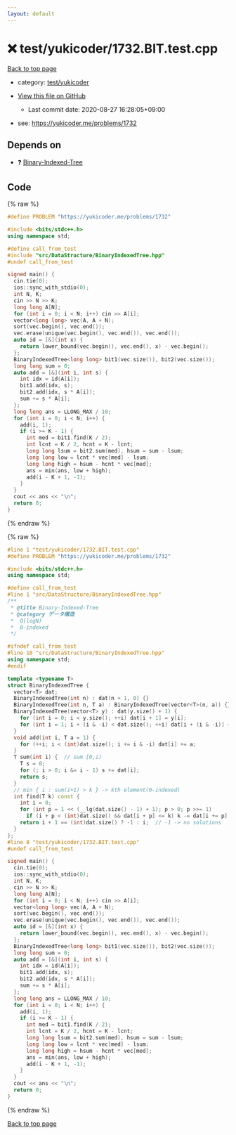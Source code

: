 ```yaml
---
layout: default
---
```


<!-- mathjax config similar to math.stackexchange -->
<script type="text/javascript" async
  src="https://cdnjs.cloudflare.com/ajax/libs/mathjax/2.7.5/MathJax.js?config=TeX-MML-AM_CHTML">
</script>
<script type="text/x-mathjax-config">
  MathJax.Hub.Config({
    TeX: { equationNumbers: { autoNumber: "AMS" }},
    tex2jax: {
      inlineMath: [ ['$','$'] ],
      processEscapes: true
    },
    "HTML-CSS": { matchFontHeight: false },
    displayAlign: "left",
    displayIndent: "2em"
  });
</script>

<script type="text/javascript" src="https://cdnjs.cloudflare.com/ajax/libs/jquery/3.4.1/jquery.min.js"></script>
<script src="https://cdn.jsdelivr.net/npm/jquery-balloon-js@1.1.2/jquery.balloon.min.js" integrity="sha256-ZEYs9VrgAeNuPvs15E39OsyOJaIkXEEt10fzxJ20+2I=" crossorigin="anonymous"></script>
<script type="text/javascript" src="../../../assets/js/copy-button.js"></script>
<link rel="stylesheet" href="../../../assets/css/copy-button.css" />


# :x: test/yukicoder/1732.BIT.test.cpp

<a href="../../../index.html">Back to top page</a>

* category: <a href="../../../index.html#de60e5ba474ac43bf7562c10f5977e2d">test/yukicoder</a>
* <a href="{{ site.github.repository_url }}/blob/master/test/yukicoder/1732.BIT.test.cpp">View this file on GitHub</a>
    - Last commit date: 2020-08-27 16:28:05+09:00


* see: <a href="https://yukicoder.me/problems/1732">https://yukicoder.me/problems/1732</a>


## Depends on

* :question: <a href="../../../library/src/DataStructure/BinaryIndexedTree.hpp.html">Binary-Indexed-Tree</a>


## Code

<a id="unbundled"></a>
{% raw %}
```cpp
#define PROBLEM "https://yukicoder.me/problems/1732"

#include <bits/stdc++.h>
using namespace std;

#define call_from_test
#include "src/DataStructure/BinaryIndexedTree.hpp"
#undef call_from_test

signed main() {
  cin.tie(0);
  ios::sync_with_stdio(0);
  int N, K;
  cin >> N >> K;
  long long A[N];
  for (int i = 0; i < N; i++) cin >> A[i];
  vector<long long> vec(A, A + N);
  sort(vec.begin(), vec.end());
  vec.erase(unique(vec.begin(), vec.end()), vec.end());
  auto id = [&](int x) {
    return lower_bound(vec.begin(), vec.end(), x) - vec.begin();
  };
  BinaryIndexedTree<long long> bit1(vec.size()), bit2(vec.size());
  long long sum = 0;
  auto add = [&](int i, int s) {
    int idx = id(A[i]);
    bit1.add(idx, s);
    bit2.add(idx, s * A[i]);
    sum += s * A[i];
  };
  long long ans = LLONG_MAX / 10;
  for (int i = 0; i < N; i++) {
    add(i, 1);
    if (i >= K - 1) {
      int med = bit1.find(K / 2);
      int lcnt = K / 2, hcnt = K - lcnt;
      long long lsum = bit2.sum(med), hsum = sum - lsum;
      long long low = lcnt * vec[med] - lsum;
      long long high = hsum - hcnt * vec[med];
      ans = min(ans, low + high);
      add(i - K + 1, -1);
    }
  }
  cout << ans << "\n";
  return 0;
}
```
{% endraw %}

<a id="bundled"></a>
{% raw %}
```cpp
#line 1 "test/yukicoder/1732.BIT.test.cpp"
#define PROBLEM "https://yukicoder.me/problems/1732"

#include <bits/stdc++.h>
using namespace std;

#define call_from_test
#line 1 "src/DataStructure/BinaryIndexedTree.hpp"
/**
 * @title Binary-Indexed-Tree
 * @category データ構造
 *  O(logN)
 *  0-indexed
 */

#ifndef call_from_test
#line 10 "src/DataStructure/BinaryIndexedTree.hpp"
using namespace std;
#endif

template <typename T>
struct BinaryIndexedTree {
  vector<T> dat;
  BinaryIndexedTree(int n) : dat(n + 1, 0) {}
  BinaryIndexedTree(int n, T a) : BinaryIndexedTree(vector<T>(n, a)) {}
  BinaryIndexedTree(vector<T> y) : dat(y.size() + 1) {
    for (int i = 0; i < y.size(); ++i) dat[i + 1] = y[i];
    for (int i = 1; i + (i & -i) < dat.size(); ++i) dat[i + (i & -i)] += dat[i];
  }
  void add(int i, T a = 1) {
    for (++i; i < (int)dat.size(); i += i & -i) dat[i] += a;
  }
  T sum(int i) {  // sum [0,i)
    T s = 0;
    for (; i > 0; i &= i - 1) s += dat[i];
    return s;
  }
  // min { i : sum(i+1) > k } -> kth element(0-indexed)
  int find(T k) const {
    int i = 0;
    for (int p = 1 << (__lg(dat.size() - 1) + 1); p > 0; p >>= 1)
      if (i + p < (int)dat.size() && dat[i + p] <= k) k -= dat[i += p];
    return i + 1 == (int)dat.size() ? -1 : i;  // -1 -> no solutions
  }
};
#line 8 "test/yukicoder/1732.BIT.test.cpp"
#undef call_from_test

signed main() {
  cin.tie(0);
  ios::sync_with_stdio(0);
  int N, K;
  cin >> N >> K;
  long long A[N];
  for (int i = 0; i < N; i++) cin >> A[i];
  vector<long long> vec(A, A + N);
  sort(vec.begin(), vec.end());
  vec.erase(unique(vec.begin(), vec.end()), vec.end());
  auto id = [&](int x) {
    return lower_bound(vec.begin(), vec.end(), x) - vec.begin();
  };
  BinaryIndexedTree<long long> bit1(vec.size()), bit2(vec.size());
  long long sum = 0;
  auto add = [&](int i, int s) {
    int idx = id(A[i]);
    bit1.add(idx, s);
    bit2.add(idx, s * A[i]);
    sum += s * A[i];
  };
  long long ans = LLONG_MAX / 10;
  for (int i = 0; i < N; i++) {
    add(i, 1);
    if (i >= K - 1) {
      int med = bit1.find(K / 2);
      int lcnt = K / 2, hcnt = K - lcnt;
      long long lsum = bit2.sum(med), hsum = sum - lsum;
      long long low = lcnt * vec[med] - lsum;
      long long high = hsum - hcnt * vec[med];
      ans = min(ans, low + high);
      add(i - K + 1, -1);
    }
  }
  cout << ans << "\n";
  return 0;
}

```
{% endraw %}

<a href="../../../index.html">Back to top page</a>

